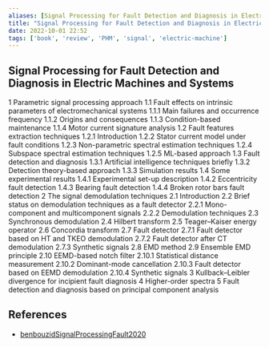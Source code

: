 ```yaml
---
aliases: [Signal Processing for Fault Detection and Diagnosis in Electric Machines and Systems]
title: "Signal Processing for Fault Detection and Diagnosis in Electric Machines and Systems"
date: 2022-10-01 22:52
tags: ['book', 'review', 'PHM', 'signal', 'electric-machine']
---
```


## Signal Processing for Fault Detection and Diagnosis in Electric Machines and Systems

1 Parametric signal processing approach
1.1 Fault effects on intrinsic parameters of electromechanical systems
1.1.1 Main failures and occurrence frequency
1.1.2 Origins and consequences
1.1.3 Condition-based maintenance
1.1.4 Motor current signature analysis
1.2 Fault features extraction techniques
1.2.1 Introduction
1.2.2 Stator current model under fault conditions
1.2.3 Non-parametric spectral estimation techniques
1.2.4 Subspace spectral estimation techniques
1.2.5 ML-based approach
1.3 Fault detection and diagnosis
1.3.1 Artificial intelligence techniques briefly
1.3.2 Detection theory-based approach
1.3.3 Simulation results
1.4 Some experimental results
1.4.1 Experimental set-up description
1.4.2 Eccentricity fault detection
1.4.3 Bearing fault detection
1.4.4 Broken rotor bars fault detection
2 The signal demodulation techniques
2.1 Introduction
2.2 Brief status on demodulation techniques as a fault detector
2.2.1 Mono-component and multicomponent signals
2.2.2 Demodulation techniques
2.3 Synchronous demodulation
2.4 Hilbert transform
2.5 Teager–Kaiser energy operator
2.6 Concordia transform
2.7 Fault detector
2.7.1 Fault detector based on HT and TKEO demodulation
2.7.2 Fault detector after CT demodulation
2.7.3 Synthetic signals
2.8 EMD method
2.9 Ensemble EMD principle
2.10 EEMD-based notch filter
2.10.1 Statistical distance measurement
2.10.2 Dominant-mode cancellation
2.10.3 Fault detector based on EEMD demodulation
2.10.4 Synthetic signals
3 Kullback–Leibler divergence for incipient fault diagnosis
4 Higher-order spectra
5 Fault detection and diagnosis based on principal component analysis

## References
- [benbouzidSignalProcessingFault2020](../zotero/benbouzidSignalProcessingFault2020.md)